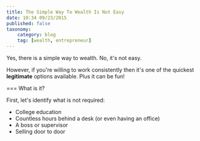 ```yaml
---
title: The Simple Way To Wealth Is Not Easy
date: 10:34 09/23/2015
published: false
taxonomy:
    category: blog
    tag: [wealth, entrepreneur]
---
```


Yes, there is a simple way to wealth. No, it's not easy.

However, if you're willing to work consistently then it's one of the quickest **legitimate** options available. Plus it can be fun!

===
What is it?

First, let's identify what is not required:

- College education
- Countless hours behind a desk (or even having an office)
- A boss or supervisor
- Selling door to door